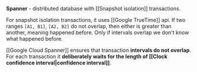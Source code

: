**Spanner** - distributed database with [[Snapshot isolation]] transactions.

For snapshot isolation transactions, it uses [[Google TrueTime]] api. If two ranges `[A1, B1]`, `[A2, B2]` do not overlap, then either is greater than another, meaning happened before. Only if intervals overlap we don't know what happened before.

[[Google Cloud Spanner]] ensures that transaction **intervals do not overlap**. For each transaction it **deliberately waits for the length of [[Clock confidence interval|confidence interval]]**.

